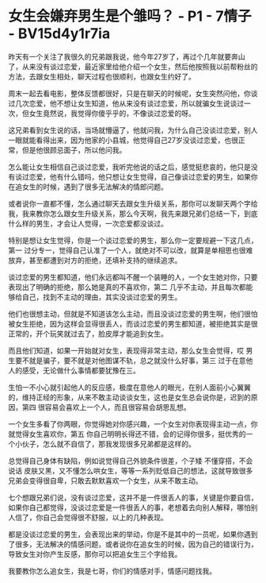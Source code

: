 # 女生会嫌弃男生是个雏吗？ - P1 - 7情子 - BV15d4y1r7ia

昨天有一个关注了我很久的兄弟跟我说，他今年27岁了，再过个几年就要奔山了，从来没有谈过恋爱，最近家里给他介绍一个女生，然后他按照我以前帮粉丝的方法，去跟女生相处，聊天过程也很顺利，也跟女生约好了。

周末一起去看电影，整体反馈都很好，只是在聊天的时候呢，女生突然问他，你谈过几次恋爱，他不想让女生知道，他从来没有谈过恋爱，所以就骗女生说谈过一次，但女生竟然说，我觉得你傻乎乎的，不像谈过恋爱的呀。

这兄弟看到女生说的话，当场就懵逼了，他就问我，为什么自己没谈过恋爱，别人一眼就能看得出来，因为他家的小县城，他觉得自己27岁没谈过恋爱，也很正常，但是他很顾忌面子，所以他问我。

怎么能让女生相信自己谈过恋爱，我听完他说的话之后，感觉挺悲哀的，他只是没有谈过恋爱，他有什么错吗，他只想让女生觉得，自己像谈过恋爱的男生，如果你在追女生的时候，遇到了很多无法解决的情郎问题。

或者说你一直都不懂，怎么通过聊天去跟女生升级关系，那你可以发聊天两个字给我，我来教你怎么跟女生升级关系，那么今天啊，我先来跟兄弟们总结一下，到底什么样的男生，才会让人觉得，一次恋爱都没谈过。

特别是想让女生觉得，你是一个谈过恋爱的男生，那么你一定要规避一下这几点，第一 过分专一，觉得自己认准了一个人，就绝对不可以改，就算是单相思也很难放弃，甚至都遭到对方的拒绝，还填补支持的继续追求。

谈过恋爱的男生都知道，他们永远都叫不醒一个装睡的人，一个女生她对你，只要表现出了明确的拒绝，那么她是真的不喜欢你，第二 几乎不主动，并且每次都能够给自己，找到不主动的理由，其实没谈过恋爱的男生。

他们也很想主动，但就是不知道该怎么主动，而且没谈过恋爱的男生啊，他们很怕被女生拒绝，因为这样会显得很丢人，而谈过恋爱的男生都知道，被拒绝其实是很正常的，开个玩笑就过去了，脸皮厚才能追到女生。

而且他们知道，如果一开始就对女生，表现得非常主动，那么女生会觉得，哎 男生要不就是骗子，要不就是对他图谋不轨，总之就没什么好事，第三 过于在意他人的感受，无论做什么事情都要犹豫在三。

生怕一不小心就引起他人的反应感，极度在意他人的眼光，在别人面前小心翼翼的，维持正经的形象，从来不敢主动谈谈女生，这也是女生总会说你是，迟到的原因，第四 很容易会喜欢上一个人，而且很容易会胡思乱想。

一个女生多看了你两眼，你觉得她对你感兴趣，一个女生对你表现得主动一点，你就觉得女生喜欢你，第五 你自己明明长得还不错，会的记得你很多，挺优秀的一个小伙子，怎么就不自信了，那我发现很多兄弟都是这样的。

总觉得自己身体有缺陷，例如说觉得自己外貌条件很差，个子矮 不懂穿搭，不会说话 皮肤又黑，又不懂怎么哄女生，等等一系列贬低自己的想法，这就导致很多兄弟会变得很自卑，只敢去默默喜欢一个女生，从来不敢主动。

七个想跟兄弟们说，没有谈过恋爱，这并不是一件很丢人的事，关键是你要自信，如果你自己都觉得，没谈过恋爱是一件很丢人的事，老想着去向别人解释，哪怕别人信了，你自己会觉得很不舒服，以上的几种表现。

都是没谈过恋爱的男生，会表现出来的举动，你是不是其中的一员呢，如果你遇到了很多，无法解决的情感问题，或者说你在追女生的时候，因为自己的错误行为，导致女生对你产生反感，那你可以把追女生三个字给我。

我要教你怎么追女生，我是七哥，你们的情感对手，情感问题找我。